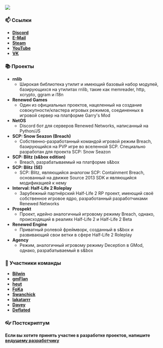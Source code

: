 ![](https://i.imgur.com/65IlJTm.png)

### :mailbox: Ссылки
- <b>[Discord](https://discord.gg/4MBuAKJGYR)</b> <br>
- <b>[E-Mail](mailto:rnetwork.github@renewed.network)</b> <br>
- <b>[Steam](https://steamcommunity.com/groups/renewed_networks)</b> <br>
- <b>[YouTube](https://www.youtube.com/channel/UCfTGiEu2wfXTPpEoChq2fgg)</b> <br>
- <b>[VK](https://vk.com/club169420266)</b> <br>

### 📚 Проекты
- <b>rnlib</b>
  - Широкая библиотека утилит и имеющий базовый набор модулей, базирующихся на утилитах rnlib, такие как memreader, http, xcrypto, ggram и i18n
- <b>Renewed Games</b>
  - Один из официальных проектов, нацеленный на создание совокупности/кластера игровых режимов, соединенных в игровой сервер на платформе Garry's Mod
- <b>NetOS</b>
  - Discord бот для серверов Renewed Networks, написанный на Python/JS
- <b>SCP: Snow Seazon (Breach)</b>
  - Собственно-разработанный командой игровой режим Breach, базирующийся на PVP игре во вселенной SCP. Специально разработан для проекта SCP: Snow Seazon
- <b>SCP: Blitz (s&box edition)</b>
  - Breach, разрабатываемый на платформе s&box
- <b>SCP: Blitz (SE)</b>
  - SCP: Blitz, являющийся аналогом SCP: Containment Breach, основанный на движке Source 2013 SDK и являющийся модификацией к нему
- <b>Interval: Half-Life 2 Roleplay</b>
  - Зарубежный партнёрский Half-Life 2 RP проект, имеющий своё собственное игровое ядро, разработанный разработчиками Renewed Networks
- <b>Prospekt</b>
  - Проект, идейно аналогичный игровому режиму Breach, однако, происходящий в реалиях Half-Life 2 и Half-Life 2 Beta
- <b>Renewed Engine</b>
  - Приватный ролевой фреймворк, созданный в s&box и развивающий свои ветки в сфере Half-Life 2 Roleplay
- <b>Agency</b>
  - Режим, аналогичный игровому режиму Deception в GMod, однако, разрабатываемый в s&box

### 🔆 Участники команды
- <b>[Bilwin](http://steamcommunity.com/profiles/76561198799754743)</b>
- <b>[gmFlan](http://steamcommunity.com/profiles/76561199112440086)</b> 
- <b>[heut](http://steamcommunity.com/profiles/76561198414640282)</b>
- <b>[FoKa](http://steamcommunity.com/profiles/76561198843557555)</b>
- <b>[Swanchick](http://steamcommunity.com/profiles/76561198032071176)</b>
- <b>[lakatarrr](http://steamcommunity.com/profiles/76561198860822909)</b>
- <b>[Davey](http://steamcommunity.com/profiles/76561198343835495)</b>
- <b>[Deflated](http://steamcommunity.com/profiles/76561198077046155)</b>

### :eyeglasses: Постскриптум
<b>Если вы хотите принять участие в разработке проектов, напишите [ведущему разработчику](https://steamcommunity.com/id/bilwin/)</b>
